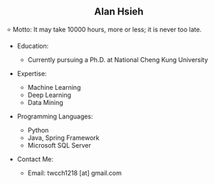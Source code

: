 <h2 align="center">Alan Hsieh</h2>

⭐ Motto: It may take 10000 hours, more or less; it is never too late.

- Education:
  - Currently pursuing a Ph.D. at National Cheng Kung University

- Expertise:
  - Machine Learning
  - Deep Learning
  - Data Mining

- Programming Languages:
  - Python
  - Java, Spring Framework
  - Microsoft SQL Server

- Contact Me:
  - Email: twcch1218 [at] gmail.com


